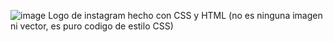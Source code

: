 
![image](https://user-images.githubusercontent.com/69543951/113493279-33830b80-949b-11eb-89fd-336267f6b73a.png)
Logo de instagram hecho con CSS y HTML (no es ninguna imagen ni vector, es puro codigo de estilo CSS)
